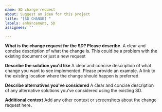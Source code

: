 ```yaml
---
name: SD change request
about: Suggest an idea for this project
title: "[SD CHANGE] "
labels: enhancement, SD
assignees: ''

---
```


**What is the change request for the SD? Please describe.**
A clear and concise description of what the change is. This could be a problem with the existing document or just a new request

**Describe the solution you'd like**
A clear and concise description of what change you want to see implemented. Please provide an example. A link to the existing location where the change should happen is preferred.

**Describe alternatives you've considered**
A clear and concise description of any alternative solutions you've considered using the existing SD.

**Additional context**
Add any other context or screenshots about the change request here.
